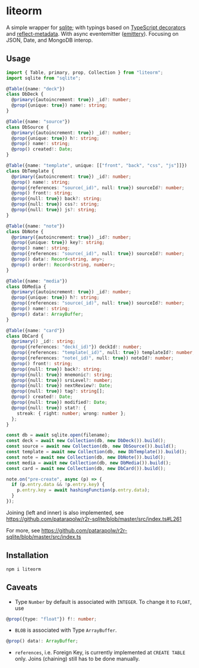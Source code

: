 # liteorm

A simple wrapper for [sqlite](sqlite); with typings based on [TypeScript decorators](https://www.typescriptlang.org/docs/handbook/decorators.html) and [reflect-metadata](https://www.npmjs.com/package/reflect-metadata). With async eventemitter ([emittery](https://www.npmjs.com/package/emittery)). Focusing on JSON, Date, and MongoDB interop.

## Usage

```typescript
import { Table, primary, prop, Collection } from "liteorm";
import sqlite from "sqlite";

@Table({name: "deck"})
class DbDeck {
  @primary({autoincrement: true}) _id?: number;
  @prop({unique: true}) name!: string;
}

@Table({name: "source"})
class DbSource {
  @primary({autoincrement: true}) _id?: number;
  @prop({unique: true}) h!: string;
  @prop() name!: string;
  @prop() created!: Date;
}

@Table({name: "template", unique: [["front", "back", "css", "js"]]})
class DbTemplate {
  @primary({autoincrement: true}) _id?: number;
  @prop() name!: string;
  @prop({references: "source(_id)", null: true}) sourceId?: number;
  @prop() front!: string;
  @prop({null: true}) back?: string;
  @prop({null: true}) css?: string;
  @prop({null: true}) js?: string;
}

@Table({name: "note"})
class DbNote {
  @primary({autoincrement: true}) _id?: number;
  @prop({unique: true}) key?: string;
  @prop() name!: string;
  @prop({references: "source(_id)", null: true}) sourceId?: number;
  @prop() data!: Record<string, any>;
  @prop() order!: Record<string, number>;
}

@Table({name: "media"})
class DbMedia {
  @primary({autoincrement: true}) _id?: number;
  @prop({unique: true}) h?: string;
  @prop({references: "source(_id)", null: true}) sourceId?: number;
  @prop() name!: string;
  @prop() data!: ArrayBuffer;
}

@Table({name: "card"})
class DbCard {
  @primary() _id!: string;
  @prop({references: "deck(_id)"}) deckId!: number;
  @prop({references: "template(_id)", null: true}) templateId?: number;
  @prop({references: "note(_id)", null: true}) noteId?: number;
  @prop() front!: string;
  @prop({null: true}) back?: string;
  @prop({null: true}) mnemonic?: string;
  @prop({null: true}) srsLevel?: number;
  @prop({null: true}) nextReview?: Date;
  @prop({null: true}) tag?: string[];
  @prop() created!: Date;
  @prop({null: true}) modified?: Date;
  @prop({null: true}) stat?: {
    streak: { right: number; wrong: number };
  };
}

const db = await sqlite.open(filename);
const deck = await new Collection(db, new DbDeck()).build();
const source = await new Collection(db, new DbSource()).build();
const template = await new Collection(db, new DbTemplate()).build();
const note = await new Collection(db, new DbNote()).build();
const media = await new Collection(db, new DbMedia()).build();
const card = await new Collection(db, new DbCard()).build();

note.on("pre-create", async (p) => {
  if (p.entry.data && !p.entry.key) {
    p.entry.key = await hashingFunction(p.entry.data);
  }
});
```

Joining (left and inner) is also implemented, see <https://github.com/patarapolw/r2r-sqlite/blob/master/src/index.ts#L261>

For more, see <https://github.com/patarapolw/r2r-sqlite/blob/master/src/index.ts>

## Installation

```
npm i liteorm
```

## Caveats

- Type `Number` by default is associated with `INTEGER`. To change it to `FLOAT`, use

```typescript
@prop({type: "float"}) f!: number;
```

- `BLOB` is associated with Type `ArrayBuffer`.

```typescript
@prop() data!: ArrayBuffer;
```

- `references`, i.e. Foreign Key, is currently implemented at `CREATE TABLE` only. Joins (chaining) still has to be done manually.
